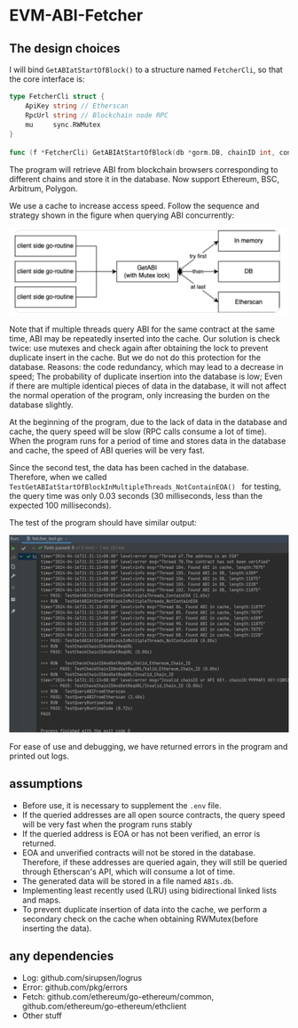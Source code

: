 # EVM-ABI-Fetcher

## The design choices

I will bind `GetABIatStartOfBlock()` to a structure named `FetcherCli`, so that the core interface is: 

```go
type FetcherCli struct {
	ApiKey string // Etherscan
	RpcUrl string // Blockchain node RPC
	mu     sync.RWMutex
}

func (f *FetcherCli) GetABIAtStartOfBlock(db *gorm.DB, chainID int, contractAddress common.Address) ([]byte, error) {
```

The program will retrieve ABI from blockchain browsers corresponding to different chains and store it in the database. Now support Ethereum, BSC, Arbitrum, Polygon. 

We use a cache to increase access speed. Follow the sequence and strategy shown in the figure when querying ABI concurrently:

![image-20240415085028979](README/image-20240415085028979.png)

Note that if multiple threads query ABI for the same contract at the same time, ABI may be repeatedly inserted into the cache. Our solution is check twice: use mutexes and check again after obtaining the lock to prevent duplicate insert in the cache.
But we do not do this protection for the database. Reasons: the code redundancy, which may lead to a decrease in speed; The probability of duplicate insertion into the database is low; Even if there are multiple identical pieces of data in the database, it will not affect the normal operation of the program, only increasing the burden on the database slightly.

At the beginning of the program, due to the lack of data in the database and cache, the query speed will be slow (RPC calls consume a lot of time). When the program runs for a period of time and stores data in the database and cache, the speed of ABI queries will be very fast. 

Since the second test, the data has been cached in the database. Therefore, when we called `TestGetABIatStartOfBlockInMultipleThreads_NotContainEOA() ` for testing, the query time was only 0.03 seconds (30 milliseconds, less than the expected 100 milliseconds).

The test of the program should have similar output:

![image-20240416213321824](README/image-20240416213321824.png)

For ease of use and debugging, we have returned errors in the program and printed out logs.

## assumptions

- Before use, it is necessary to supplement the `.env` file.
- If the queried addresses are all open source contracts, the query speed will be very fast when the program runs stably
- If the queried address is EOA or has not been verified, an error is returned.
- EOA and unverified contracts will not be stored in the database. Therefore, if these addresses are queried again, they will still be queried through Etherscan's API, which will consume a lot of time.
- The generated data will be stored in a file named `ABIs.db`.
- Implementing least recently used (LRU) using bidirectional linked lists and maps.
- To prevent duplicate insertion of data into the cache, we perform a secondary check on the cache when obtaining RWMutex(before inserting the data).

## any dependencies

- Log: github.com/sirupsen/logrus
- Error: github.com/pkg/errors
- Fetch: github.com/ethereum/go-ethereum/common, github.com/ethereum/go-ethereum/ethclient
- Other stuff 

























